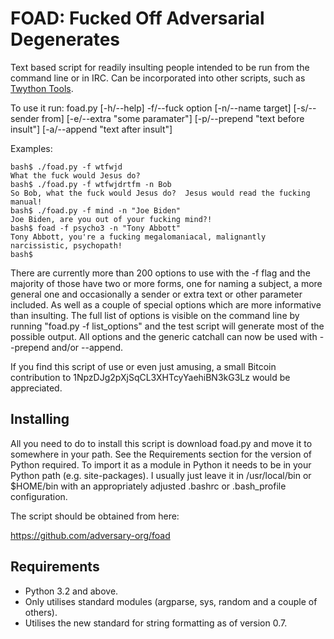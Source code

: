 FOAD: Fucked Off Adversarial Degenerates
========================================

Text based script for readily insulting people intended to be run from
the command line or in IRC.  Can be incorporated into other scripts,
such as [Twython Tools](https://github.com/adversary-org/twython-tools).

To use it run: foad.py [-h/--help] -f/--fuck option [-n/--name target] [-s/--sender from] [-e/--extra "some paramater"] [-p/--prepend "text before insult"] [-a/--append "text after insult"]

Examples:

```
bash$ ./foad.py -f wtfwjd
What the fuck would Jesus do?
bash$ ./foad.py -f wtfwjdrtfm -n Bob
So Bob, what the fuck would Jesus do?  Jesus would read the fucking manual!
bash$ ./foad.py -f mind -n "Joe Biden"
Joe Biden, are you out of your fucking mind?!
bash$ foad -f psycho3 -n "Tony Abbott"
Tony Abbott, you're a fucking megalomaniacal, malignantly narcissistic, psychopath!
bash$ 
```

There are currently more than 200 options to use with the -f flag and
the majority of those have two or more forms, one for naming a
subject, a more general one and occasionally a sender or extra text or
other parameter included.  As well as a couple of special options
which are more informative than insulting.  The full list of options
is visible on the command line by running "foad.py -f list_options"
and the test script will generate most of the possible output.  All
options and the generic catchall can now be used with --prepend and/or
--append.

If you find this script of use or even just amusing, a small Bitcoin
contribution to 1NpzDJg2pXjSqCL3XHTcyYaehiBN3kG3Lz would be
appreciated.


## Installing

All you need to do to install this script is download foad.py and move
it to somewhere in your path.  See the Requirements section for the
version of Python required.  To import it as a module in Python it
needs to be in your Python path (e.g. site-packages).  I usually just
leave it in /usr/local/bin or $HOME/bin with an appropriately adjusted
.bashrc or .bash_profile configuration.

The script should be obtained from here:

https://github.com/adversary-org/foad


## Requirements

* Python 3.2 and above.
* Only utilises standard modules (argparse, sys, random and a couple
  of others).
* Utilises the new standard for string formatting as of version 0.7.
